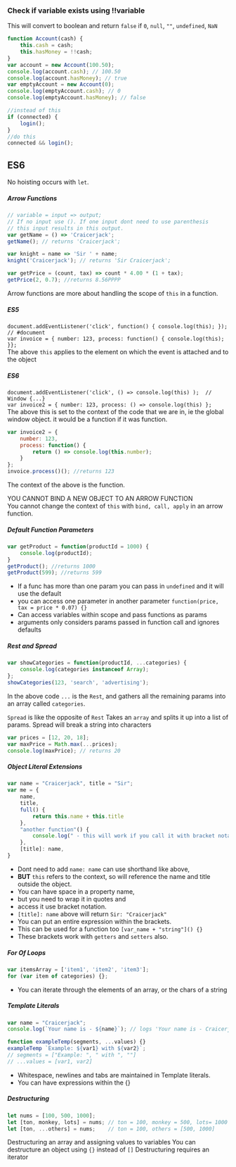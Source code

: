 ### Check if variable exists using !!variable 
This will convert to boolean and return `false` if `0`, `null`, `""`, `undefined`, `NaN`
```javascript 
function Account(cash) {  
    this.cash = cash;
    this.hasMoney = !!cash;
}
var account = new Account(100.50);  
console.log(account.cash); // 100.50  
console.log(account.hasMoney); // true
var emptyAccount = new Account(0);  
console.log(emptyAccount.cash); // 0  
console.log(emptyAccount.hasMoney); // false
```

```javascript
//instead of this
if (connected) {  
    login();
}
//do this 
connected && login();
```

## ES6

No hoisting occurs with `let`. 

##### Arrow Functions
```javascript
// variable = input => output;
// If no input use (). If one input dont need to use parenthesis
// this input results in this output.
var getName = () => 'Craicerjack';
getName(); // returns 'Craicerjack';

var knight = name => 'Sir ' + name;
knight('Craicerjack'); // returns 'Sir Craicerjack';

var getPrice = (count, tax) => count * 4.00 * (1 + tax);
getPrice(2, 0.7); //returns 8.56PPPP

```  
Arrow functions are more about handling the scope of `this` in a function.  
##### ES5
`document.addEventListener('click', function() { console.log(this); });  // #document`  
`var invoice = { number: 123, process: function() { console.log(this); }};`  
The above `this` applies to the element on which the event is attached and to the object   

##### ES6
`document.addEventListener('click', () => console.log(this) );  // Window {...}`  
`var invoice2 = { number: 123, process: () => console.log(this) };`  
The above this is set to the context of the code that we are in, ie the global window object. it would be a function if it was function.

```javascript  
var invoice2 = { 
    number: 123, 
    process: function() {
        return () => console.log(this.number);
    } 
};  
invoice.process()(); //returns 123  
```  
The context of the above is the function. 

YOU CANNOT BIND A NEW OBJECT TO AN ARROW FUNCTION  
You cannot change the context of `this` with `bind, call, apply` in an arrow function.  


##### Default Function Parameters
```javascript
var getProduct = function(productId = 1000) {
    console.log(productId);
}
getProduct(); //returns 1000
getProduct(599); //returns 599
```
 * If a func has more than one param you can pass in `undefined` and it will use the default
 * you can access one parameter in another parameter `function(price, tax = price * 0.07) {}`
 * Can access variables within scope and pass functions as params
 * arguments only considers params passed in function call and ignores defaults

##### Rest and Spread
```javascript 
var showCategories = function(productId, ...categories) {
    console.log(categories instanceof Array);
};
showCategories(123, 'search', 'advertising');
```
In the above code `...` is the `Rest`, and gathers all the remaining params into an array called `categories`.  

`Spread` is like the opposite of `Rest`
Takes an `array` and splits it up into a list of params. 
Spread will break a string into characters
```javascript
var prices = [12, 20, 18];
var maxPrice = Math.max(...prices);
console.log(maxPrice); // returns 20
```  

##### Object Literal Extensions
```javascript
var name = "Craicerjack", title = "Sir";
var me = {
    name,
    title,
    full() {
        return this.name + this.title
    },
    "another function"() {
        console.log(" - this will work if you call it with bracket notation");
    },
    [title]: name, 
}
```  
 * Dont need to add `name: name` can use shorthand like above, 
 * **BUT** `this` refers to the context, so will reference the name and title outside the object.
 * You can have space in a property name, 
 * but you need to wrap it in quotes and 
 * access it use bracket notation.
 * `[title]: name` above will return `Sir: "Craicerjack"`
 * You can put an entire expression within the brackets.  
 * This can be used for a function too `[var_name + "string"]() {}`
 * These brackets work with `getters` and `setters` also.

##### For Of Loops
```javascript
var itemsArray = ['item1', 'item2', 'item3'];
for (var item of categories) {};
```  
 * You can iterate through the elements of an array, or the chars of a string

##### Template Literals
```javascript
var name = "Craicerjack";
console.log(`Your name is - ${name}`); // logs 'Your name is - Craicerjack'

function exampleTemp(segments, ...values) {}
exampleTemp `Example: ${var1} with ${var2}`;
// segments = ["Example: ", " with ", ""]
// ...values = [var1, var2]
```  
 * Whitespace, newlines and tabs are maintained in Template literals.
 * You can have expressions within the {}


##### Destructuring
```javascript
let nums = [100, 500, 1000];
let [ton, monkey, lots] = nums; // ton = 100, monkey = 500, lots= 1000 
let [ton, ...others] = nums;    // ton = 100, others = [500, 1000]
```
Destructuring an array and assigning values to variables
You can destructure an object using `{}` instead of `[]`
Destructuring requires an iterator


##### 
##### 



